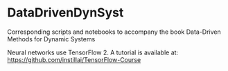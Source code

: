 # DataDrivenDynSyst
Corresponding scripts and notebooks to accompany the book Data-Driven Methods for Dynamic Systems

Neural networks use TensorFlow 2. A tutorial is available at: https://github.com/instillai/TensorFlow-Course 
